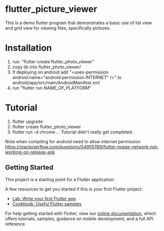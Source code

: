 # flutter\_picture\_viewer

This is a demo flutter program that demonstrates a basic use of list
view and grid view for viewing files, specifically pictures.

# Installation

1. run: "flutter create flutter\_photo\_viewer"
2. copy lib into flutter\_photo\_viewer/
3. If deploying on android add "\<uses-permission android:name="android.permission.INTERNET" /\>" to android/app/src/main/AndroidManifest.xml
4. run "flutter run _NAME\_OF\_PLATFORM_"

# Tutorial

1. flutter upgrade
2. flutter create flutter\_photo\_viewer
3. flutter run -d chrome
... Tutorial didn't really get completed.

Note when compiling for android need to allow internet permission
https://stackoverflow.com/questions/54955789/flutter-image-network-not-working-on-release-apk


## Getting Started

This project is a starting point for a Flutter application.

A few resources to get you started if this is your first Flutter project:

- [Lab: Write your first Flutter app](https://flutter.dev/docs/get-started/codelab)
- [Cookbook: Useful Flutter samples](https://flutter.dev/docs/cookbook)

For help getting started with Flutter, view our
[online documentation](https://flutter.dev/docs), which offers tutorials,
samples, guidance on mobile development, and a full API reference.
